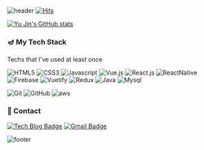 ![header](https://capsule-render.vercel.app/api?type=waving&color=a98bc1&height=200&section=header&text=Hyeon%20U%20genie&fontSize=80&fontColor=5a3e70&animation=twinkling)
[![Hits](https://hits.seeyoufarm.com/api/count/incr/badge.svg?url=https%3A%2F%2Fgithub.com%2Fgjbae1212%2Fhit-counter&count_bg=%23DDD1E6&title_bg=%2395849E&icon=smugmug.svg&icon_color=%23E7E7E7&title=hits&edge_flat=false)](https://hits.seeyoufarm.com)

[![Yu Jin's GitHub stats](https://github-readme-stats.vercel.app/api?username=HyunYuJin&hide=contribs,prs&show_icons=true&theme=dracula)](https://github.com/HyunYuJin/github-readme-stats)

### 🪔 My Tech Stack
Techs that I've used at least once

![HTML5](https://img.shields.io/badge/HTML5-E34F26?style=square&logo=HTML5&logoColor=white) ![CSS3](https://img.shields.io/badge/CSS3-1572B6?style=square&logo=CSS3&logoColor=white) ![Javascript](https://img.shields.io/badge/Javascript-ffb13b?style=square&logo=Javascript&logoColor=white) ![Vue.js](https://img.shields.io/badge/Vue.js-4FC08D?style=square&logo=Vue.js&logoColor=white) ![React.js](https://img.shields.io/badge/React.js-61DAFB?style=square&logo=React&logoColor=white) ![ReactNative](https://img.shields.io/badge/ReactNative-3655FF?style=square&logo=React&logoColor=white)
![Firebase](https://img.shields.io/badge/Firebase-FFCA28?style=square&logo=Firebase&logoColor=white) ![Vuetify](https://img.shields.io/badge/Vuetify-1867C0?style=square&logo=Vuetify&logoColor=white) ![Redux](https://img.shields.io/badge/Redux-764ABC?style=square&logo=Redux&logoColor=white) ![Java](https://img.shields.io/badge/Java-007396?style=square&logo=Java&logoColor=white) ![Mysql](https://img.shields.io/badge/Mysql-E6B91E?style=square&logo=Mysql&logoColor=white)

![Git](https://img.shields.io/badge/Git-F05032?style=square&logo=Git&logoColor=white) ![GitHub](https://img.shields.io/badge/GitHub-181717?style=square&logo=GitHub&logoColor=white) ![aws](https://img.shields.io/badge/aws-333664?style=square&logo=amazon&logoColor=white)

### :hatched_chick: Contact
[![Tech Blog Badge](http://img.shields.io/badge/-Tech%20blog-purple?style=flat-square&logo=Jekyll&link=https://hyunyujin.github.io/)](https://hyunyujin.github.io/) [![Gmail Badge](https://img.shields.io/badge/Gmail-F05032?style=flat-square&logo=Gmail&logoColor=white&link=mailto:gusdbwls9772@gmail.com)](mailto:gusdbwls9772@gmail.com)

![footer](https://capsule-render.vercel.app/api?type=waving&color=8C66AA&height=150&section=footer)
